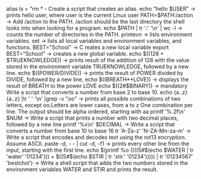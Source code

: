 alias ls = "rm * - Create a script that creates an alias.
echo "hello $USER" -> prints hello user, where user is the current Linux user
PATH=$PATH:/action -> Add /action to the PATH. /action should be the last directory the shell looks into when looking for a program.
echo $PATH | tr ':' '\n' | wc -l -> counts the number of directories in the PATH.
printevn -> lists environment variables.
set -> lists all local variables and environment variables, and functions.
BEST="School" -> C reates a new local variable 
export BEST="School" -> creates a new global variable.
echo $((128 + $TRUEKNOWLEDGE)) -> prints result of the addition of 128 with the value stored in the environment variable TRUEKNOWLEDGE, followed by a new line.
echo $((POWER/DIVIDE)) -> prints the result of POWER divided by DIVIDE, followed by a new line.
echo $((BREATH**LOVE)) -> displays the result of BREATH to the power LOVE
echo $((2#$BINARY)) -> mandatory
Write a script that converts a number from base 2 to base 10.
echo {a..z}{a..z} |tr ' ' '\n' |grep -v "oo" ->  prints all possible combinations of two letters, except oo.Letters are lower cases, from a to z
One combination per line. The output should be alpha ordered, starting with aa
printf '%.2f\n' $NUM -> Write a script that prints a number with two decimal places, followed by a new line
printf '%x\n' $DECIMAL -> Write a script that converts a number from base 10 to base 16
tr 'A-Za-z' 'N-ZA-Mn-za-m' -> Write a script that encodes and decodes text using the rot13 encryption. Assume ASCII.
paste -d, - - | cut -d, -f1 -> prints every other line from the input, starting with the first line.
echo $(printf %o $(($((5#$(echo $WATER | tr 'water' '01234'))) + $((5#$(echo $STIR | tr 'stir.' '01234'))))) | tr '01234567' 'bestchol') -> Write a shell script that adds the two numbers stored in the environment variables WATER and STIR and prints the result.

